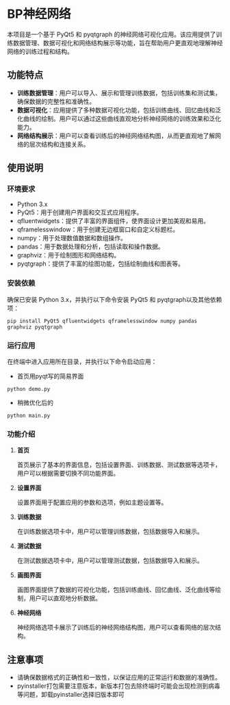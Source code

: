 # BP神经网络

本项目是一个基于 PyQt5 和 pyqtgraph 的神经网络可视化应用。该应用提供了训练数据管理、数据可视化和网络结构展示等功能，旨在帮助用户更直观地理解神经网络的训练过程和结构。

## 功能特点

- **训练数据管理**：用户可以导入、展示和管理训练数据，包括训练集和测试集，确保数据的完整性和准确性。
- **数据可视化**：应用提供了多种数据可视化功能，包括训练曲线、回忆曲线和泛化曲线的绘制。用户可以通过这些曲线直观地分析神经网络的训练效果和泛化能力。
- **网络结构展示**：用户可以查看训练后的神经网络结构图，从而更直观地了解网络的层次结构和连接关系。

## 使用说明

### 环境要求

- Python 3.x
- PyQt5：用于创建用户界面和交互式应用程序。
- qfluentwidgets：提供了丰富的界面组件，使界面设计更加美观和易用。
- qframelesswindow：用于创建无边框窗口和自定义标题栏。
- numpy：用于处理数值数据和数组操作。
- pandas：用于数据处理和分析，包括读取和操作数据。
- graphviz：用于绘制图形和网络结构。
- pyqtgraph：提供了丰富的绘图功能，包括绘制曲线和图表等。

### 安装依赖

确保已安装 Python 3.x，并执行以下命令安装 PyQt5 和 pyqtgraph以及其他依赖项：

```
pip install PyQt5 qfluentwidgets qframelesswindow numpy pandas graphviz pyqtgraph
```

### 运行应用

在终端中进入应用所在目录，并执行以下命令启动应用：

* 首页用pyqt写的简易界面

```
python demo.py
```

* 稍微优化后的

```
python main.py
```


### 功能介绍

1. **首页**

   首页展示了基本的界面信息，包括设置界面、训练数据、测试数据等选项卡，用户可以根据需要切换不同功能界面。

2. **设置界面**

   设置界面用于配置应用的参数和选项，例如主题设置等。

3. **训练数据**

   在训练数据选项卡中，用户可以管理训练数据，包括数据导入和展示。

4. **测试数据**

   在测试数据选项卡中，用户可以管理测试数据，包括数据导入和展示。

5. **画图界面**

   画图界面提供了数据的可视化功能，包括训练曲线、回忆曲线、泛化曲线等绘制，用户可以直观地分析数据。

6. **神经网络**

   神经网络选项卡展示了训练后的神经网络结构图，用户可以查看网络的层次结构。

## 注意事项

- 请确保数据格式的正确性和一致性，以保证应用的正常运行和数据的准确性。
- pyinstaller打包需要注意版本，新版本打包去除终端时可能会出现检测到病毒等问题，卸载pyinstaller选择旧版本即可
